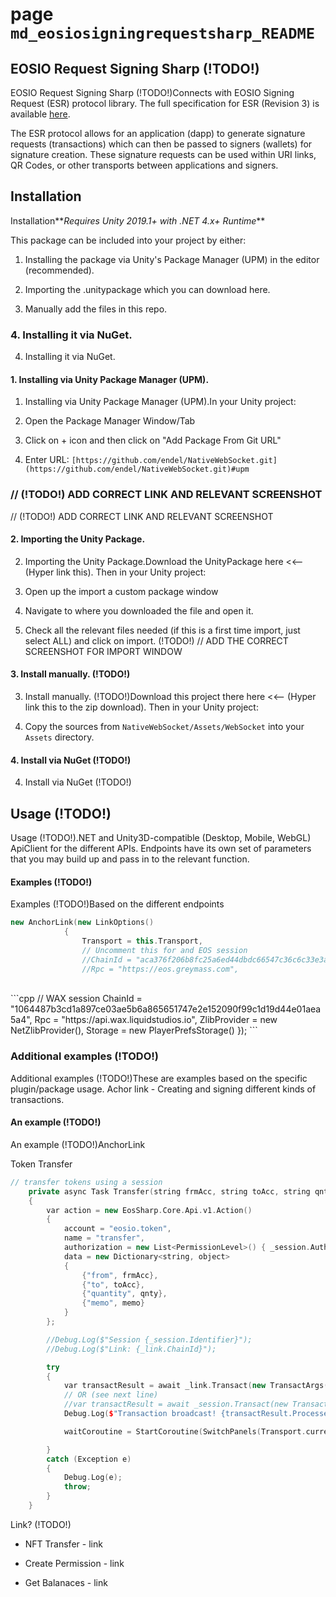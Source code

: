 # page `md_eosiosigningrequestsharp_README` 

## EOSIO Request Signing Sharp (!TODO!)
EOSIO Request Signing Sharp (!TODO!)Connects with EOSIO Signing Request (ESR) protocol library. The full specification for ESR (Revision 3) is available [here](https://github.com/eosio-eps/EEPs/blob/master/EEPS/eep-7.md).

The ESR protocol allows for an application (dapp) to generate signature requests (transactions) which can then be passed to signers (wallets) for signature creation. These signature requests can be used within URI links, QR Codes, or other transports between applications and signers.

## Installation
Installation**_Requires Unity 2019.1+ with .NET 4.x+ Runtime_**

This package can be included into your project by either:

1. Installing the package via Unity's Package Manager (UPM) in the editor (recommended).

1. Importing the .unitypackage which you can download here.

1. Manually add the files in this repo. 

### 4. Installing it via NuGet.
4. Installing it via NuGet.

#### 1. Installing via Unity Package Manager (UPM).
1. Installing via Unity Package Manager (UPM).In your Unity project:

1. Open the Package Manager Window/Tab

1. Click on + icon and then click on "Add Package From Git URL"

1. Enter URL: `[https://github.com/endel/NativeWebSocket.git](https://github.com/endel/NativeWebSocket.git)#upm`

### // (!TODO!) ADD CORRECT LINK AND RELEVANT SCREENSHOT
// (!TODO!) ADD CORRECT LINK AND RELEVANT SCREENSHOT

#### 2. Importing the Unity Package.
2. Importing the Unity Package.Download the UnityPackage here <<&ndash; (Hyper link this). Then in your Unity project:

1. Open up the import a custom package window

1. Navigate to where you downloaded the file and open it.

1. Check all the relevant files needed (if this is a first time import, just select ALL) and click on import. (!TODO!) // ADD THE CORRECT SCREENSHOT FOR IMPORT WINDOW

#### 3. Install manually. (!TODO!)
3. Install manually. (!TODO!)Download this project there here <<&ndash; (Hyper link this to the zip download). Then in your Unity project:

1. Copy the sources from `NativeWebSocket/Assets/WebSocket` into your `Assets` directory.

#### 4. Install via NuGet (!TODO!)
4. Install via NuGet (!TODO!)

## Usage (!TODO!)
Usage (!TODO!).NET and Unity3D-compatible (Desktop, Mobile, WebGL) ApiClient for the different APIs. Endpoints have its own set of parameters that you may build up and pass in to the relevant function.

#### Examples (!TODO!)
Examples (!TODO!)Based on the different endpoints

```cpp
new AnchorLink(new LinkOptions()
            {
                Transport = this.Transport,
                // Uncomment this for and EOS session
                //ChainId = "aca376f206b8fc25a6ed44dbdc66547c36c6c33e3a119ffbeaef943642f0e906",
                //Rpc = "https://eos.greymass.com",
```
<br/>
```cpp
// WAX session
        ChainId = "1064487b3cd1a897ce03ae5b6a865651747e2e152090f99c1d19d44e01aea5a4",
        Rpc = "https://api.wax.liquidstudios.io",
        ZlibProvider = new NetZlibProvider(),
        Storage = new PlayerPrefsStorage()
    });
```

### Additional examples (!TODO!)
Additional examples (!TODO!)These are examples based on the specific plugin/package usage. Achor link - Creating and signing different kinds of transactions. <br/>

#### An example (!TODO!)
An example (!TODO!)AnchorLink

Token Transfer 
```cpp
// transfer tokens using a session
    private async Task Transfer(string frmAcc, string toAcc, string qnty, string memo)
    {
        var action = new EosSharp.Core.Api.v1.Action()
        {
            account = "eosio.token",
            name = "transfer",
            authorization = new List<PermissionLevel>() { _session.Auth },
            data = new Dictionary<string, object>
            {
                {"from", frmAcc},
                {"to", toAcc},
                {"quantity", qnty},
                {"memo", memo}
            }
        };

        //Debug.Log($"Session {_session.Identifier}");
        //Debug.Log($"Link: {_link.ChainId}");

        try
        {
            var transactResult = await _link.Transact(new TransactArgs() { [Action](#_anchor_example_panel_8cs_1a24e91c56095a0673d92c6eac6e069a3c) = action });
            // OR (see next line)
            //var transactResult = await _session.Transact(new TransactArgs() { Action = action });
            Debug.Log($"Transaction broadcast! {transactResult.Processed}");

            waitCoroutine = StartCoroutine(SwitchPanels(Transport.currentPanel, CustomActionsPanel, 1.5f));

        }
        catch (Exception e)
        {
            Debug.Log(e);
            throw;
        }
    }
```
 Link? (!TODO!)

* NFT Transfer - link

* Create Permission - link

* Get Balanaces - link

